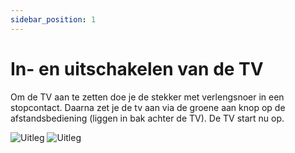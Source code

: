 ```yaml
---
sidebar_position: 1
---
```


# In- en uitschakelen van de TV

Om de TV aan te zetten doe je de stekker met verlengsnoer in een stopcontact. Daarna zet je de tv aan via de groene aan knop op de afstandsbediening (liggen in bak achter de TV). De TV start nu op.

![Uitleg](/img/handleiding/IMG_0848.JPG)
![Uitleg](/img/handleiding/IMG_0850.JPG)